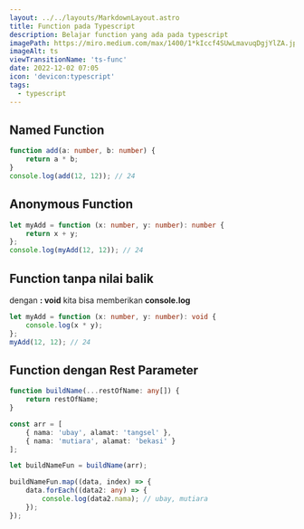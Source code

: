 ```yaml
---
layout: ../../layouts/MarkdownLayout.astro
title: Function pada Typescript
description: Belajar function yang ada pada typescript
imagePath: https://miro.medium.com/max/1400/1*kIccf4SUwLmavuqDgjYlZA.jpeg
imageAlt: ts
viewTransitionName: 'ts-func'
date: 2022-12-02 07:05
icon: 'devicon:typescript'
tags:
  - typescript
---
```


## Named Function

```ts twoslash
function add(a: number, b: number) {
	return a * b;
}
console.log(add(12, 12)); // 24
```

## Anonymous Function

```ts twoslash
let myAdd = function (x: number, y: number): number {
	return x + y;
};
console.log(myAdd(12, 12)); // 24
```

## Function tanpa nilai balik

dengan **: void** kita bisa memberikan **console.log**

```ts twoslash
let myAdd = function (x: number, y: number): void {
	console.log(x * y);
};
myAdd(12, 12); // 24
```

## Function dengan Rest Parameter

```ts twoslash
function buildName(...restOfName: any[]) {
	return restOfName;
}

const arr = [
	{ nama: 'ubay', alamat: 'tangsel' },
	{ nama: 'mutiara', alamat: 'bekasi' }
];

let buildNameFun = buildName(arr);

buildNameFun.map((data, index) => {
	data.forEach((data2: any) => {
		console.log(data2.nama); // ubay, mutiara
	});
});
```
